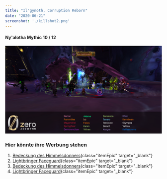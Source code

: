 ```yaml
---
title: "Il'gynoth, Corruption Reborn"
date: "2020-06-21"
screenshot: './killshot2.png'
---
```


#### Ny'alotha Mythic 10 / 12

<!-- end -->

![alt](./killshot2.png)

### Hier könnte ihre Werbung stehen

1. [Bedeckung des Himmelsdonners](https://de.wowhead.com/item=31015){class="itemEpic" target="_blank"}
2. [Lightbringer Faceguard](https://www.wowhead.com/item=30987){class="itemEpic" target="_blank"}
3. [Bedeckung des Himmelsdonners](https://de.wowhead.com/item=31015){class="itemEpic" target="_blank"}
4. [Lightbringer Faceguard](https://www.wowhead.com/item=30987){class="itemEpic" target="_blank"}

